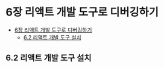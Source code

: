 # 6장 리액트 개발 도구로 디버깅하기

- [6장 리액트 개발 도구로 디버깅하기](#6장-리액트-개발-도구로-디버깅하기)
  - [6.2 리액트 개발 도구 설치](#62-리액트-개발-도구-설치)

## 6.2 리액트 개발 도구 설치
